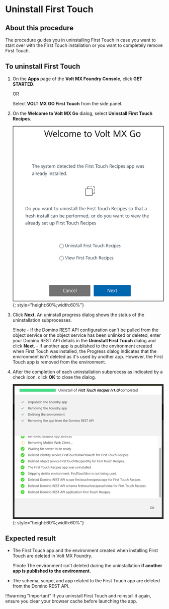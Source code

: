 # Uninstall First Touch

## About this procedure

The procedure guides you in uninstalling First Touch in case you want to start over with the First Touch installation or you want to completely remove First Touch.

## To uninstall First Touch

1. On the **Apps** page of the **Volt MX Foundry Console**, click **GET STARTED**.  

    OR

    Select **VOLT MX GO First Touch** from the side panel. 

2. On the **Welcome to Volt MX Go** dialog, select **Uninstall First Touch Recipes**.

    ![Welcome to Volt MX Go](../assets/images/getstarteddialog.png){: style="height:60%;width:60%"}

3. Click **Next**. An uninstall progress dialog shows the status of the uninstallation subprocesses. 

    !!!note 
        -  If the Domino REST API configuration can't be pulled from the object service or the object service has been unlinked or deleted, enter your Domino REST API details in the **Uninstall First Touch** dialog and click **Next**. 
        -  If another app is published to the environment created when First Touch was installed, the Progress dialog indicates that the environment isn't deleted as it's used by another app. However, the First Touch app is removed from the environment. 


4.	After the completion of each uninstallation subprocess as indicated by a check icon, click **OK** to close the dialog. 

    ![First Touch uninstall dialog](../assets/images/ftuninstall.png){: style="height:60%;width:60%"}

## Expected result

- The First Touch app and the environment created when installing First Touch are deleted in Volt MX Foundry.

    !!!note
        The environment isn't deleted during the uninstallation **if another app is published to the environment**.

- The schema, scope, and app related to the First Touch app are deleted from the Domino REST API.

!!!warning "Important"
    If you uninstall First Touch and reinstall it again, ensure you clear your browser cache before launching the app.



<!--To uninstall First Touch, you have to uninstall the Domino REST API configuration and also uninstall the Foundry configuration.

### To uninstall the Domino REST API configuration

1. Log in to the Domino REST API Admin console at `http://drapi.mymxgo.com/admin/ui/`. 
2. From the left navigation panel, click **Schemas**. The **Schema Management** page opens. 
3. Hover over the `firsttouchrecipesschema`, click the trash icon, and then confirm deletion. 
5. From the left navigation panel, click **Scopes**. The **Scope Management** page opens.
6. Click the `firsttouchrecipesscope`, and then click **Delete** under **Edit Scope**, Confirm the deletion.  
8. From the left navigation panel, click **Applications**. The **Application Management** page opens. 
9. Hover over the First Touch Recipes app, click the trash icon, and then confirm deletion. 

### To uninstall the Foundry configuration

1. Log in to Foundry at `http://foundry.mymxgo.com/mfconsole/`. The **Volt MX Foundry Console** opens with the **Apps** page shown by default.
2. Click the First Touch Recipes app.
3. Check the app publication status:

    1. Click the **Publish** tab.
    2. Under **APP STATUS**, check if the app is in the Published state. 
    3. If the app is in the Published state, click **UNPUBLISH** and wait for the app to be unpublished.

4. Delete the object service: 
    
    1. Select **Configure Services** &rarr; **Objects**.
    2. In the **Objects** tab, select the checkbox corresponding to `FirstTouchRecipesObj`, and then click **Delete**. 
    3. Confirm the deletion of the object service.

5. Delete the identity service:

    1. Click the **Identity** tab.
    2. Select the checkbox corresponding to `FirstTouchDRAPIOAuth`, and then click **Delete**
    3. Confirm the deletion of the identity service.

6. Delete the First Touch Recipes app:

    1. Click the **Apps** icon in the left navigation panel. The **Apps** page opens. 
    2. Hover over the menu icon in the First Touch Recipes app, and then click **Delete Application**.
    3. Confirm the deletion of the app.

7. Delete the environment:

    1. Click the **Environments** icon in the left navigation panel. The **Environment** page opens. 
    2. Check if there is a `FirstTouchEnv` environment.
    3. If there is a `FirstTouchEnv` environment, click the menu icon in the upper right
corner of `FirstTouchEnv` environment, and then click **Delete**.
    4. On the confirmation dialog, select the **Server** checkbox, and then click **Delete**.
    -->